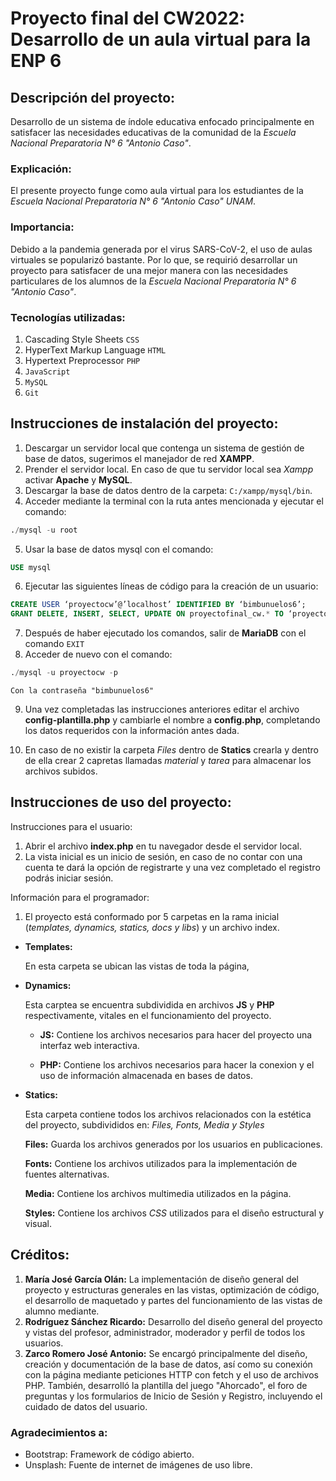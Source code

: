 # Proyecto final del CW2022: Desarrollo de un aula virtual para la ENP 6

## Descripción del proyecto:
Desarrollo de un sistema de índole educativa enfocado principalmente en satisfacer las necesidades educativas de la comunidad de la *Escuela Nacional Preparatoria N° 6 "Antonio Caso"*.

### Explicación:
El presente proyecto funge como aula virtual para los estudiantes de la *Escuela Nacional Preparatoria N° 6 "Antonio Caso" UNAM*.

### Importancia:
Debido a la pandemia generada por el virus SARS-CoV-2, el uso de aulas virtuales se popularizó bastante. Por lo que, se requirió desarrollar un proyecto para satisfacer de una mejor manera con las necesidades particulares de los alumnos de la *Escuela Nacional Preparatoria N° 6 "Antonio Caso"*.

### Tecnologías utilizadas:
1. Cascading Style Sheets `CSS`
2. HyperText Markup Language `HTML`
3. Hypertext Preprocessor  `PHP`
4. `JavaScript`
5. `MySQL`
6. `Git`

## Instrucciones de instalación del proyecto:

1. Descargar un servidor local que contenga un sistema de gestión de base de datos, sugerimos el manejador de red **XAMPP**.
2. Prender el servidor local. En caso de que tu servidor local sea *Xampp* activar **Apache** y **MySQL**.
3. Descargar la base de datos dentro de la carpeta: `C:/xampp/mysql/bin`.
4. Acceder mediante la terminal con la ruta antes mencionada y ejecutar el comando: 
```SQL
./mysql -u root
```
5. Usar la base de datos mysql con el comando:
```SQL
USE mysql
```
6. Ejecutar las siguientes líneas de código para la creación de un usuario:
```SQL
CREATE USER ‘proyectocw’@’localhost’ IDENTIFIED BY ‘bimbunuelos6’;
GRANT DELETE, INSERT, SELECT, UPDATE ON proyectofinal_cw.* TO ‘proyectocw’@’localhost’;
```
7. Después de haber ejecutado los comandos, salir de **MariaDB** con el comando `EXIT`
8. Acceder de nuevo con el comando: 
```SQL
./mysql -u proyectocw -p
```
    Con la contraseña "bimbunuelos6"

9. Una vez completadas las instrucciones anteriores editar el archivo **config-plantilla.php** y cambiarle el nombre a **config.php**, completando los datos requeridos con la información antes dada.

10. En caso de no existir la carpeta *Files* dentro de **Statics** crearla y dentro de ella crear 2 capretas llamadas *material* y *tarea* para almacenar los archivos subidos.

## Instrucciones de uso del proyecto:
Instrucciones para el usuario:
1. Abrir el archivo **index.php** en tu navegador desde el servidor local.
2. La vista inicial es un inicio de sesión, en caso de no contar con una cuenta te dará la opción de registrarte y una vez completado el registro podrás iniciar sesión.

Información para el programador:

1. El proyecto está conformado por 5 carpetas en la rama inicial (*templates, dynamics, statics, docs y libs*) y un archivo index.
- **Templates:**

    En esta carpeta se ubican las vistas de toda la página, 
- **Dynamics:**

    Esta carptea se encuentra subdividida en archivos **JS** y **PHP** respectivamente, vitales en el funcionamiento del proyecto.

    - **JS:** Contiene los archivos necesarios para hacer del proyecto una interfaz web interactiva.
        
    - **PHP:** Contiene los archivos necesarios para hacer la conexion y el uso de información almacenada en bases de datos.

- **Statics:**

    Esta carpeta contiene todos los archivos relacionados con la estética del proyecto, subdivididos en: *Files, Fonts, Media y Styles*

    **Files:** Guarda los archivos generados por los usuarios en publicaciones.

    **Fonts:** Contiene los archivos utilizados para la implementación de fuentes alternativas.

    **Media:** Contiene los archivos multimedia utilizados en la página.

    **Styles:** Contiene los archivos *CSS* utilizados para el diseño estructural y visual.


## Créditos:
1. **María José García Olán:** La implementación de diseño general del proyecto y estructuras generales en las vistas, optimización de código, el desarrollo de maquetado y partes del funcionamiento de las vistas de alumno mediante.  
2. **Rodríguez Sánchez Ricardo:** Desarrollo del diseño general del proyecto y vistas del profesor, administrador, moderador y perfil de todos los usuarios.
3. **Zarco Romero José Antonio:** Se encargó principalmente del diseño, creación y documentación de la base de datos, así como su conexión con la página mediante peticiones HTTP con fetch y el uso de archivos PHP. También, desarrolló la plantilla del juego "Ahorcado", el foro de preguntas y los formularios de Inicio de Sesión y Registro, incluyendo el cuidado de datos del usuario.

### Agradecimientos a:
- Bootstrap: Framework de código abierto.
- Unsplash: Fuente de internet de imágenes de uso libre.